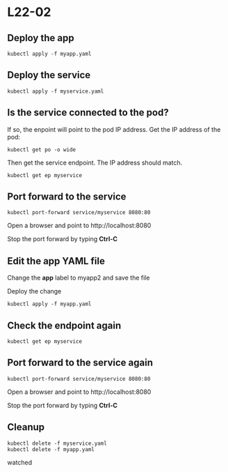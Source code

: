 # L22-02

## Deploy the app

    kubectl apply -f myapp.yaml

## Deploy the service

    kubectl apply -f myservice.yaml

## Is the service connected to the pod?

If so, the enpoint will point to the pod IP address.  Get the IP address of the pod:

    kubectl get po -o wide

Then get the service endpoint.  The IP address should match.

    kubectl get ep myservice

## Port forward to the service

    kubectl port-forward service/myservice 8080:80

Open a browser and point to http://localhost:8080

Stop the port forward by typing **Ctrl-C**

## Edit the app YAML file

Change the **app** label to myapp2 and save the file

Deploy the change

    kubectl apply -f myapp.yaml

## Check the endpoint again

    kubectl get ep myservice

## Port forward to the service again

    kubectl port-forward service/myservice 8080:80

Open a browser and point to http://localhost:8080

Stop the port forward by typing **Ctrl-C**

## Cleanup

    kubectl delete -f myservice.yaml
    kubectl delete -f myapp.yaml

watched